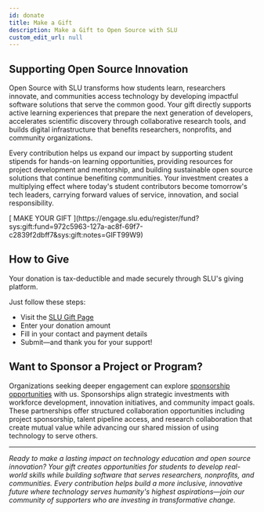 ```yaml
---
id: donate
title: Make a Gift
description: Make a Gift to Open Source with SLU
custom_edit_url: null
---
```


## Supporting Open Source Innovation

Open Source with SLU transforms how students learn, researchers innovate, and communities access technology by developing impactful software solutions that serve the common good. Your gift directly supports active learning experiences that prepare the next generation of developers, accelerates scientific discovery through collaborative research tools, and builds digital infrastructure that benefits researchers, nonprofits, and community organizations.

Every contribution helps us expand our impact by supporting student stipends for hands-on learning opportunities, providing resources for project development and mentorship, and building sustainable open source solutions that continue benefiting communities. Your investment creates a multiplying effect where today's student contributors become tomorrow's tech leaders, carrying forward values of service, innovation, and social responsibility.

<div class="buttons_AeoN"><div class="button button--secondary button--lg">[ MAKE YOUR GIFT ](https://engage.slu.edu/register/fund?sys:gift:fund=972c5963-127a-ac8f-69f7-c2839f2dbff7&sys:gift:notes=GIFT99W9)</div></div>

## How to Give

Your donation is tax-deductible and made securely through SLU's giving platform.

Just follow these steps:

* Visit the [SLU Gift Page](https://engage.slu.edu/register/fund?sys:gift:fund=972c5963-127a-ac8f-69f7-c2839f2dbff7&sys:gift:notes=GIFT99W9)
* Enter your donation amount
* Fill in your contact and payment details
* Submit—and thank you for your support!

## Want to Sponsor a Project or Program?

Organizations seeking deeper engagement can explore [sponsorship opportunities](connect_with/sponsorship) with us. Sponsorships align strategic investments with workforce development, innovation initiatives, and community impact goals. These partnerships offer structured collaboration opportunities including project sponsorship, talent pipeline access, and research collaboration that create mutual value while advancing our shared mission of using technology to serve others.

---
*Ready to make a lasting impact on technology education and open source innovation? Your gift creates opportunities for students to develop real-world skills while building software that serves researchers, nonprofits, and communities. Every contribution helps build a more inclusive, innovative future where technology serves humanity's highest aspirations—join our community of supporters who are investing in transformative change.*

<!-- ## Your Impact

    “Thanks to SLU’s open source programs, I contributed to real-world research software before graduation. That experience changed the trajectory of my career.”
    — SLU Student Contributor -->